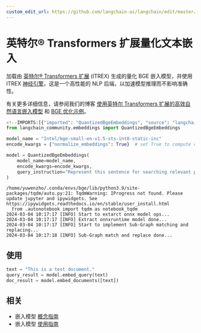 ```yaml
---
custom_edit_url: https://github.com/langchain-ai/langchain/edit/master/docs/docs/integrations/text_embedding/itrex.ipynb
---
```

# 英特尔® Transformers 扩展量化文本嵌入

加载由 [英特尔® Transformers 扩展](https://github.com/intel/intel-extension-for-transformers) (ITREX) 生成的量化 BGE 嵌入模型，并使用 ITREX [神经引擎](https://github.com/intel/intel-extension-for-transformers/blob/main/intel_extension_for_transformers/llm/runtime/deprecated/docs/Installation.md)，这是一个高性能的 NLP 后端，以加速模型推理而不影响准确性。

有关更多详细信息，请参阅我们的博客 [使用英特尔 Transformers 扩展的高效自然语言嵌入模型](https://medium.com/intel-analytics-software/efficient-natural-language-embedding-models-with-intel-extension-for-transformers-2b6fcd0f8f34) 和 [BGE 优化示例](https://github.com/intel/intel-extension-for-transformers/tree/main/examples/huggingface/pytorch/text-embedding/deployment/mteb/bge)。


```python
<!--IMPORTS:[{"imported": "QuantizedBgeEmbeddings", "source": "langchain_community.embeddings", "docs": "https://python.langchain.com/api_reference/community/embeddings/langchain_community.embeddings.itrex.QuantizedBgeEmbeddings.html", "title": "Intel\u00ae Extension for Transformers Quantized Text Embeddings"}]-->
from langchain_community.embeddings import QuantizedBgeEmbeddings

model_name = "Intel/bge-small-en-v1.5-sts-int8-static-inc"
encode_kwargs = {"normalize_embeddings": True}  # set True to compute cosine similarity

model = QuantizedBgeEmbeddings(
    model_name=model_name,
    encode_kwargs=encode_kwargs,
    query_instruction="Represent this sentence for searching relevant passages: ",
)
```
```output
/home/yuwenzho/.conda/envs/bge/lib/python3.9/site-packages/tqdm/auto.py:21: TqdmWarning: IProgress not found. Please update jupyter and ipywidgets. See https://ipywidgets.readthedocs.io/en/stable/user_install.html
  from .autonotebook import tqdm as notebook_tqdm
2024-03-04 10:17:17 [INFO] Start to extarct onnx model ops...
2024-03-04 10:17:17 [INFO] Extract onnxruntime model done...
2024-03-04 10:17:17 [INFO] Start to implement Sub-Graph matching and replacing...
2024-03-04 10:17:18 [INFO] Sub-Graph match and replace done...
```
## 使用


```python
text = "This is a test document."
query_result = model.embed_query(text)
doc_result = model.embed_documents([text])
```


## 相关

- 嵌入模型 [概念指南](/docs/concepts/#embedding-models)
- 嵌入模型 [使用指南](/docs/how_to/#embedding-models)
